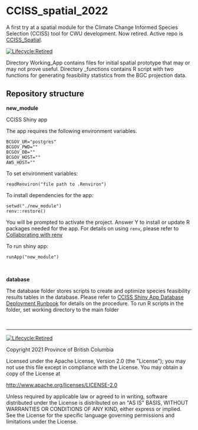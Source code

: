 # CCISS_spatial_2022
A first try at a spatial module for the Climate Change Informed Species Selection (CCISS) tool for CWU development. Now retired. 
Active repo is [CCISS_Spatial](https://github.com/bcgov/CCISS_Spatial).

[![Lifecycle:Retired](https://img.shields.io/badge/Lifecycle-Retired-d45500)](<Redirect-URL>)

Directory Working_App contains files for initial spatial prototype that may or may not prove useful. Directory _functions contains R script with two functions for generating feasibility statistics from the BGC projection data. 

## Repository structure

**new_module**

CCISS Shiny app

The app requires the following environment variables.
```
BCGOV_UR="postgres"
BCGOV_PWD=""
BCGOV_DB=""
BCGOV_HOST=""
AWS_HOST=""
```

To set environment variables:
```
readRenviron("file path to .Renviron")
```

To install dependencies for the app:
```
setwd("./new_module")
renv::restore()
```

You will be prompted to activate the project. Answer Y to install or update R packages needed for the app. For details on using `renv`, please refer to [Collaborating with renv](https://rstudio.github.io/renv/articles/collaborating.html)

To run shiny app:
```
runApp("new_module")
```

<br/>

**database**

The database folder stores scripts to create and optimize species feasibility results tables in the database. Please refer to [CCISS Shiny App Database Deployment Runbook](/database/CCISS%20Shiny%20App%20Database%20Deployment%20Runbook.txt) for details on the procedure. To run R scripts in the folder, set working directory to the main folder

<br/>

---

[![Lifecycle:Retired](https://img.shields.io/badge/Lifecycle-Retired-d45500)](<Redirect-URL>)

Copyright 2021 Province of British Columbia

Licensed under the Apache License, Version 2.0 (the "License");
you may not use this file except in compliance with the License.
You may obtain a copy of the License at

http://www.apache.org/licenses/LICENSE-2.0

Unless required by applicable law or agreed to in writing, software
distributed under the License is distributed on an "AS IS" BASIS,
WITHOUT WARRANTIES OR CONDITIONS OF ANY KIND, either express or implied.
See the License for the specific language governing permissions and
limitations under the License.

